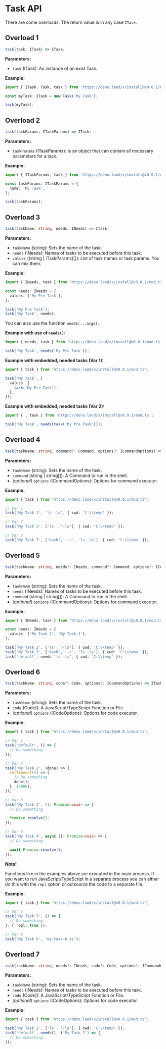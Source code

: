 # Task API

There are some overloads. The return value is in any case `ITask`.

## Overload 1

```TypeScript
task(task: ITask) => ITask;
```

**Parameters:**

- `task` (ITask): An instance of an exist Task.

**Example:**

```TypeScript
import { ITask, Task, task } from 'https://deno.land/x/install@v0.0.1/mod.ts';

const myTask: ITask = new Task('My Task');

task(myTask);
```

## Overload 2

```TypeScript
task(taskParams: ITaskParams) => ITask;
```

**Parameters:**

- `taskParams` (ITaskParams): Is an object that can contain all necessary parameters for a task.

**Example:**

```TypeScript
import { ITaskParams, task } from 'https://deno.land/x/install@v0.0.1/mod.ts';

const taskParams: ITaskParams = {
  name: 'My Task',
};

task(taskParams);
```

## Overload 3

```TypeScript
task(taskName: string, needs: INeeds) => ITask;
```

**Parameters:**

- `taskName` (string): Sets the name of the task.
- `needs` (INeeds): Names of tasks to be executed before this task.
- `values` ((string | ITaskParams)[]): List of task names or task params. You can mix them.

**Example:**

```TypeScript
import { INeeds, task } from 'https://deno.land/x/install@v0.0.1/mod.ts';

const needs: INeeds = {
  values: ['My Pre Task'],
};

task('My Pre Task');
task('My Task', needs);
```

You can also use the function `needs(...args)`.

**Example with use of `needs()`:**

```TypeScript
import { needs, task } from 'https://deno.land/x/install@v0.0.1/mod.ts';

task('My Task', needs('My Pre Task'));
```

**Example with embedded, needed tasks (Var 1):**

```TypeScript
import { task } from 'https://deno.land/x/install@v0.0.1/mod.ts';

task('My Task', {
  values: [
    task('My Pre Task'),
  ],
});
```

**Example with embedded, needed tasks (Var 2):**

```TypeScript
import { , task } from 'https://deno.land/x/install@v0.0.1/mod.ts';

task('My Task', needs(task('My Pre Task')));
```

## Overload 4

```TypeScript
task(taskName: string, command?: Command, options?: ICommandOptions) => ITask;
```

**Parameters:**

- `taskName` (string): Sets the name of the task.
- `command` (string | string[]): A Command to run in the shell.
- _(optional)_ `options` (ICommandOptions): Options for command executor.

**Example:**

```TypeScript
import { task } from 'https://deno.land/x/install@v0.0.1/mod.ts';

// Var 1
task('My Task 1', 'ls -la', { cwd: 'C:\\temp' });

// Var 2
task('My Task 2', ['ls', '-la'], { cwd: 'C:\\temp' });

// Var 3
task('My Task 3', ['bash', '-c', 'ls -la'], { cwd: 'C:\\temp' });
```

## Overload 5

```TypeScript
task(taskName: string, needs?: INeeds, command?: Command, options?: ICommandOptions) => ITask;
```

**Parameters:**

- `taskName` (string): Sets the name of the task.
- `needs` (INeeds): Names of tasks to be executed before this task.
- `command` (string | string[]): A Command to run in the shell.
- _(optional)_ `options` (ICommandOptions): Options for command executor.

**Example:**

```TypeScript
import { INeeds, task } from 'https://deno.land/x/install@v0.0.1/mod.ts';

const needs: INeeds = {
  values: ['My Task 2', 'My Task 3'],
};

task('My Task 2', ['ls', '-la'], { cwd: 'C:\\temp' });
task('My Task 3', ['bash', '-c', 'ls -la'], { cwd: 'C:\\temp' });
task('default', needs 'ls -la', { cwd: 'C:\\temp' });
```

## Overload 6

```TypeScript
task(taskName: string, code?: Code, options?: ICommandOptions) => ITask;
```

**Parameters:**

- `taskName` (string): Sets the name of the task.
- `code` (Code]): A JavaScript/TypeScript Function or File.
- _(optional)_ `options` (ICodeOptions): Options for code executor.

**Example:**

```TypeScript
import { task } from 'https://deno.land/x/install@v0.0.1/mod.ts';

// Var 1
task('default', () => {
  // Do something.
});

// Var 2
task('My Task 2', (done) => {
  setTimeout(() => {
    // Do something.
    done();
  }, 10000);
});

// Var 3
task('My Task 3', (): Promise<void> => {
  // Do something.

  Promise.resolve();
});

// Var 4
task('My Task 4', async (): Promise<void> => {
  // Do something.

  await Promise.resolve();
});
```

**Note!**

Functions like in the examples above are executed in the main process. If you want to run JavaScript/TypeScript in a separate process you can either do this with the `repl` option or outsource the code to a separate file.

**Example:**

```TypeScript
import { task } from 'https://deno.land/x/install@v0.0.1/mod.ts';

// Var 5
task('My Task 5', () => {
  // Do something.
}, { repl: true });

// Var 6
task('My Task 6', 'my-task-6.ts');
```

## Overload 7

```TypeScript
task(taskName: string, needs?: INeeds, code?: Code, options?: ICommandOptions) => ITask;
```

**Parameters:**

- `taskName` (string): Sets the name of the task.
- `needs` (INeeds): Names of tasks to be executed before this task.
- `code` (Code]): A JavaScript/TypeScript Function or File.
- _(optional)_ `options` (ICodeOptions): Options for code executor.

**Example:**

```TypeScript
import { task } from 'https://deno.land/x/install@v0.0.1/mod.ts';

task('My Task 2', ['ls', '-la'], { cwd: 'C:\\temp' });
task('default', needs(), ('My Task 2') => {
  // Do something.
});
```
